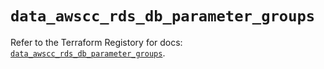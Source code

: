 # `data_awscc_rds_db_parameter_groups`

Refer to the Terraform Registory for docs: [`data_awscc_rds_db_parameter_groups`](https://registry.terraform.io/providers/hashicorp/awscc/0.70.0/docs/data-sources/rds_db_parameter_groups).
